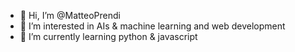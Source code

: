 - 👋 Hi, I’m @MatteoPrendi
- 👀 I’m interested in AIs & machine learning and web development
- 🌱 I’m currently learning python & javascript
